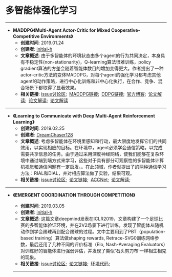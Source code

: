 # 多智能体强化学习
---
* **MADDPG《Multi-Agent Actor-Critic for Mixed Cooperative-Competitive Environments》**
  - **创建时间**: 2019.01.24
  - **创建者**: [initial-h](https://github.com/initial-h)
  - **文章概述**: 由于多智能体的环境状态由多个agent的行为共同决定，本身具有不稳定性(non-stationarity)，Q-learning算法很难训练，policy gradient算法的方差会随着智能体数目的增加变得更大。作者提出了一种actor-critic方法的变体MADDPG，对每个agent的强化学习都考虑其他agent的动作策略，进行中心化训练和非中心化执行，在合作、竞争、混合场景下都取得了显著效果。
  * **相关链接**: [issue讨论区](https://github.com/PaperCommunity/Deep-Reinforcement-Learning/issues/2);&ensp;[MADDPG链接](https://arxiv.org/abs/1706.02275);&ensp;[DDPG链接](https://arxiv.org/abs/1509.02971);&ensp;[官方博客](https://blog.openai.com/learning-to-cooperate-compete-and-communicate/);&ensp;[论文解读](https://blog.csdn.net/qiusuoxiaozi/article/details/79066612);&ensp;[论文解读](https://www.jianshu.com/p/99a79cd08c72);&ensp;[论文解读](https://www.cnblogs.com/initial-h/p/9429632.html)
  
---
* **《Learning to Communicate with Deep Multi-Agent Reinforcement Learning》**
  - **创建时间**: 2019.02.25
  - **创建者**: [DreamChaser128](https://github.com/DreamChaser128)
  - **文章概述**: 考虑多智能体在环境里感知和行动，最大限度地发挥它们的共同效用，以实现相应的目标。在环境中，agent必须学会通信策略，以完成需要共享信息的任务。由于通过采用深度神经网络，使我们能够在复杂环境中通过端到端方式来学习，这些对于具有部分可观察性的多智能体计算机视觉和通信问题有一定启发。。在此领域，作者就提出了的两种通信学习方法：RIAL和DIAL，并对相应算法做了实验，结果可观。
  * **相关链接**: [issue讨论区](https://github.com/PaperCommunity/Deep-Reinforcement-Learning/issues/5);&ensp;[论文链接](https://arxiv.org/abs/1605.06676);&ensp;[ACCNet](https://arxiv.org/abs/1706.03235);&ensp;[论文解读](https://blog.csdn.net/qq_36616268/article/details/83277025);&ensp;

---
* **《EMERGENT COORDINATION THROUGH COMPETITION》**
  - **创建时间**: 2019.03.05
  - **创建者**: [initial-h](https://github.com/initial-h)
  - **文章概述**: 这篇文章deepmind发表在ICLR2019，文章构建了一个足球比赛的多智能体验证环境，并在2V2场景下进行训练，发现了智能体从随机动作到学会踢球再到配合踢球的过程。文中主要用到了PBT（population-based training）算法做shaping rewards, Retrace-SVG0训练网络参数，最后还用了几种不同的评价标准（Elo, Nash-Averaging Evaluators）对训练好的智能体进行强弱评估，并发现了类似‘石头剪刀布‘一样相生相克的现象。
  * **相关链接**: [issue讨论区](https://github.com/PaperCommunity/Deep-Reinforcement-Learning/issues/7);&ensp;[论文链接](https://arxiv.org/pdf/1902.07151.pdf);&ensp;[环境代码](https://github.com/deepmind/dm_control/tree/master/dm_control/locomotion/soccer);
  
  ---
  
  
  
  
  
  

